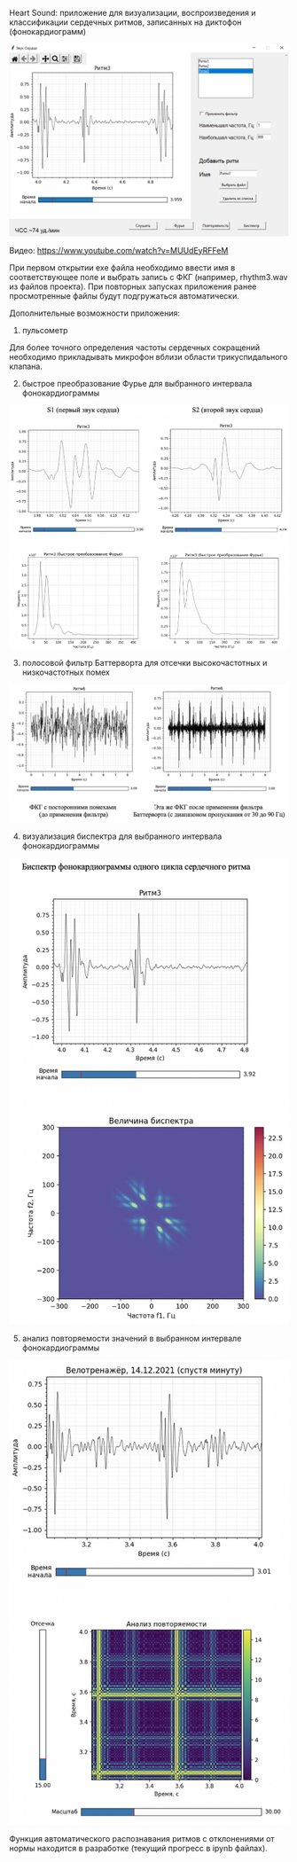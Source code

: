 Heart Sound: приложение для визуализации, воспроизведения и классификации сердечных ритмов, записанных на диктофон (фонокардиограмм)

![Графический интерфейс](https://github.com/mualal/heart_sound/blob/master/img/Screenshot%202021-12-19%20at%2018.52.52.png)

Видео: https://www.youtube.com/watch?v=MUUdEyRFFeM

При первом открытии exe файла необходимо ввести имя в соответствующее поле и выбрать запись с ФКГ (например, rhythm3.wav из файлов проекта). При повторных запусках приложения ранее просмотренные файлы будут подгружаться автоматически.


Дополнительные возможности приложения:

1) пульсометр

Для более точного определения частоты сердечных сокращений необходимо прикладывать микрофон вблизи области трикуспидального клапана.

2) быстрое преобразование Фурье для выбранного интервала фонокардиограммы

![Фурье](https://github.com/mualal/heart_sound/blob/master/img/Screenshot%202021-12-19%20at%2018.08.23.png)

3) полосовой фильтр Баттерворта для отсечки высокочастотных и низкочастотных помех

![Баттерворт](https://github.com/mualal/heart_sound/blob/master/img/Screenshot%202021-12-19%20at%2018.35.21.png)

4) визуализация биспектра для выбранного интервала фонокардиограммы

![Биспектр](https://github.com/mualal/heart_sound/blob/master/img/Screenshot%202021-12-19%20at%2018.40.38.png)

5) анализ повторяемости значений в выбранном интервале фонокардиограммы

![RQA](https://github.com/mualal/heart_sound/blob/master/img/Screenshot%202021-12-19%20at%2018.24.36.png)

Функция автоматического распознавания ритмов с отклонениями от нормы находится в разработке (текущий прогресс в ipynb файлах).
